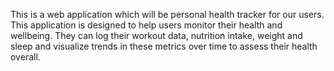 This is a web application which will be personal health tracker for our users. This application is designed to help users monitor their health and wellbeing. They can log their workout data, nutrition intake, weight and sleep and visualize trends in these metrics over time to assess their health overall.

